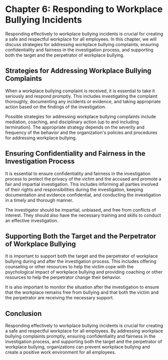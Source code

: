 Chapter 6: Responding to Workplace Bullying Incidents
=====================================================

Responding effectively to workplace bullying incidents is crucial for creating a safe and respectful workplace for all employees. In this chapter, we will discuss strategies for addressing workplace bullying complaints, ensuring confidentiality and fairness in the investigation process, and supporting both the target and the perpetrator of workplace bullying.

Strategies for Addressing Workplace Bullying Complaints
-------------------------------------------------------

When a workplace bullying complaint is received, it is essential to take it seriously and respond promptly. This includes investigating the complaint thoroughly, documenting any incidents or evidence, and taking appropriate action based on the findings of the investigation.

Possible strategies for addressing workplace bullying complaints include mediation, coaching, and disciplinary action (up to and including termination). The appropriate strategy depends on the severity and frequency of the behavior and the organization's policies and procedures for addressing workplace bullying.

Ensuring Confidentiality and Fairness in the Investigation Process
------------------------------------------------------------------

It is essential to ensure confidentiality and fairness in the investigation process to protect the privacy of the victim and the accused and promote a fair and impartial investigation. This includes informing all parties involved of their rights and responsibilities during the investigation, keeping documentation and evidence confidential, and conducting the investigation in a timely and thorough manner.

The investigator should be impartial, unbiased, and free from conflicts of interest. They should also have the necessary training and skills to conduct an effective investigation.

Supporting Both the Target and the Perpetrator of Workplace Bullying
--------------------------------------------------------------------

It is important to support both the target and the perpetrator of workplace bullying during and after the investigation process. This includes offering counseling or other resources to help the victim cope with the psychological impact of workplace bullying and providing coaching or other resources to help the perpetrator change their behavior.

It is also important to monitor the situation after the investigation to ensure that the workplace remains free from bullying and that both the victim and the perpetrator are receiving the necessary support.

Conclusion
----------

Responding effectively to workplace bullying incidents is crucial for creating a safe and respectful workplace for all employees. By addressing workplace bullying complaints promptly, ensuring confidentiality and fairness in the investigation process, and supporting both the target and the perpetrator of workplace bullying, organizations can prevent workplace bullying and create a positive work environment for all employees.
